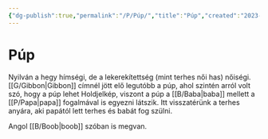 ```yaml
---
{"dg-publish":true,"permalink":"/P/Púp/","title":"Púp","created":"2023-11-21T02:49","updated":"2024-10-25T23:55"}
---
```



# Púp

Nyilván a hegy hímségi, de a lekerekítettség (mint terhes női has) nőiségi. [[G/Gibbon\|Gibbon]] címnél jött elő legutóbb a púp, ahol szintén arról volt szó, hogy a púp lehet Holdjelkép, viszont a púp a [[B/Baba\|baba]] mellett a [[P/Papa\|papa]] fogalmával is egyezni látszik. Itt visszatérünk a terhes anyára, aki papától lett terhes és babát fog szülni.  

  

Angol [[B/Boob\|boob]] szóban is megvan.  